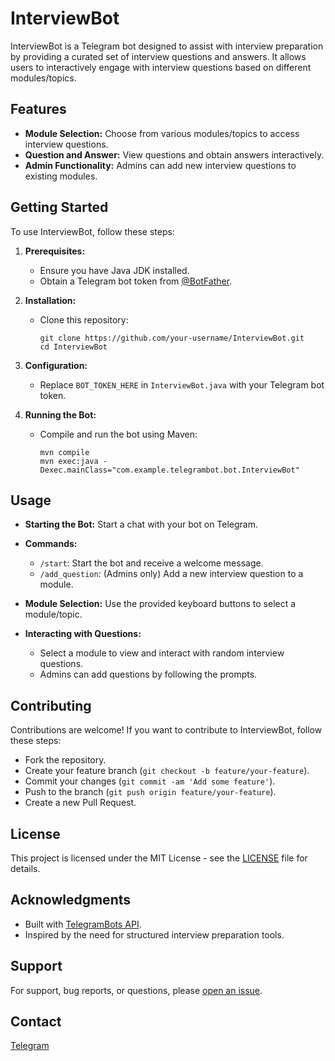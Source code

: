 # InterviewBot

InterviewBot is a Telegram bot designed to assist with interview preparation by providing a curated set of interview questions and answers. It allows users to interactively engage with interview questions based on different modules/topics.

## Features

- **Module Selection:** Choose from various modules/topics to access interview questions.
- **Question and Answer:** View questions and obtain answers interactively.
- **Admin Functionality:** Admins can add new interview questions to existing modules.

## Getting Started

To use InterviewBot, follow these steps:

1. **Prerequisites:**
    - Ensure you have Java JDK installed.
    - Obtain a Telegram bot token from [@BotFather](https://t.me/BotFather).

2. **Installation:**
    - Clone this repository:
      ```
      git clone https://github.com/your-username/InterviewBot.git
      cd InterviewBot
      ```

3. **Configuration:**
    - Replace `BOT_TOKEN_HERE` in `InterviewBot.java` with your Telegram bot token.

4. **Running the Bot:**
    - Compile and run the bot using Maven:
      ```
      mvn compile
      mvn exec:java -Dexec.mainClass="com.example.telegrambot.bot.InterviewBot"
      ```

## Usage

- **Starting the Bot:**
  Start a chat with your bot on Telegram.

- **Commands:**
    - `/start`: Start the bot and receive a welcome message.
    - `/add_question`: (Admins only) Add a new interview question to a module.

- **Module Selection:**
  Use the provided keyboard buttons to select a module/topic.

- **Interacting with Questions:**
    - Select a module to view and interact with random interview questions.
    - Admins can add questions by following the prompts.

## Contributing

Contributions are welcome! If you want to contribute to InterviewBot, follow these steps:
- Fork the repository.
- Create your feature branch (`git checkout -b feature/your-feature`).
- Commit your changes (`git commit -am 'Add some feature'`).
- Push to the branch (`git push origin feature/your-feature`).
- Create a new Pull Request.

## License

This project is licensed under the MIT License - see the [LICENSE](LICENSE) file for details.

## Acknowledgments

- Built with [TelegramBots API](https://github.com/rubenlagus/TelegramBots).
- Inspired by the need for structured interview preparation tools.

## Support

For support, bug reports, or questions, please [open an issue](https://github.com/mukhiddinov/InterviewBot/issues).

## Contact
[Telegram](https://t.me/khusniddin_mukhiddinov)
